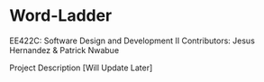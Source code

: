 # Word-Ladder
EE422C: Software Design and Development II
Contributors: Jesus Hernandez & Patrick Nwabue

Project Description
[Will Update Later]
